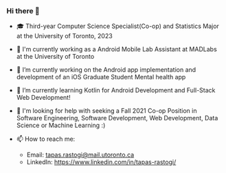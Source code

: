 ### Hi there 👋

<!--
**tapasrastogi2411/tapasrastogi2411** is a ✨ _special_ ✨ repository because its `README.md` (this file) appears on your GitHub profile.

Here are some ideas to get you started:
-->

- 🎓 Third-year Computer Science Specialist(Co-op) and Statistics Major at the University of Toronto, 2023
- :office: I'm currently working as a Android Mobile Lab Assistant at MADLabs at the University of Toronto
- 🔭 I’m currently working on the Android app implementation and development of an iOS Graduate Student Mental health app
- 🌱 I’m currently learning Kotlin for Android Development and Full-Stack Web Development! 
- 🤔 I'm looking for help with seeking a Fall 2021 Co-op Position in Software Engineering, Software Development, Web Development, Data Science or Machine Learning :)
- 📫 How to reach me: 

           
     - Email: tapas.rastogi@mail.utoronto.ca
     - LinkedIn: https://www.linkedin.com/in/tapas-rastogi/

